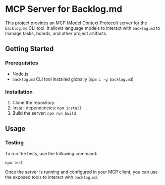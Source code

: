 # MCP Server for Backlog.md

This project provides an MCP (Model Context Protocol) server for the `backlog.md` CLI tool. It allows language models to interact with `backlog.md` to manage tasks, boards, and other project artifacts.

## Getting Started

### Prerequisites

- Node.js
- `backlog.md` CLI tool installed globally (`npm i -g backlog.md`)

### Installation

1. Clone the repository.
2. Install dependencies: `npm install`
3. Build the server: `npm run build`

## Usage

### Testing

To run the tests, use the following command:

```bash
npm test
```

Once the server is running and configured in your MCP client, you can use the exposed tools to interact with `backlog.md`.
